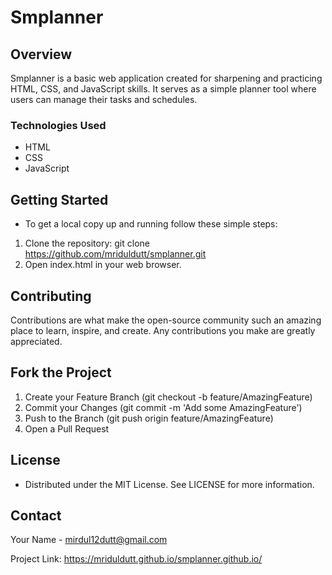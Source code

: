 # Smplanner             

## Overview

Smplanner is a basic web application created for sharpening and practicing HTML, CSS, and JavaScript skills. 
It serves as a simple planner tool where users can manage their tasks and schedules.



### Technologies Used
* HTML
* CSS
* JavaScript



## Getting Started

- To get a local copy up and running follow these simple steps:

1. Clone the repository: git clone https://github.com/mriduldutt/smplanner.git
2. Open index.html in your web browser.



## Contributing

Contributions are what make the open-source community such an amazing place to learn, inspire, and create. Any contributions you make are greatly appreciated.



## Fork the Project

1. Create your Feature Branch (git checkout -b feature/AmazingFeature)
2. Commit your Changes (git commit -m 'Add some AmazingFeature')
3. Push to the Branch (git push origin feature/AmazingFeature)
4. Open a Pull Request


## License
 - Distributed under the MIT License. See LICENSE for more information.



## Contact
Your Name - mirdul12dutt@gmail.com

Project Link: https://mriduldutt.github.io/smplanner.github.io/
